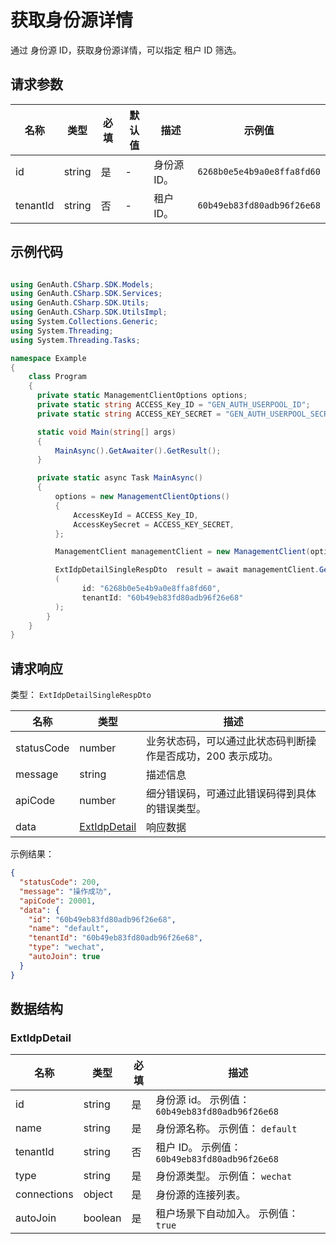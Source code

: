 # 获取身份源详情

<!--
  警告⚠️：
  不要直接修改该文档，
  https://github.com/Authing/authing-docs-factory
  使用该项目进行生成
-->

<LastUpdated />

通过 身份源 ID，获取身份源详情，可以指定 租户 ID 筛选。

## 请求参数

| 名称     | 类型   | 必填 | 默认值 | 描述        | 示例值                     |
| -------- | ------ | ---- | ------ | ----------- | -------------------------- |
| id       | string | 是   | -      | 身份源 ID。 | `6268b0e5e4b9a0e8ffa8fd60` |
| tenantId | string | 否   | -      | 租户 ID。   | `60b49eb83fd80adb96f26e68` |

## 示例代码

```csharp

using GenAuth.CSharp.SDK.Models;
using GenAuth.CSharp.SDK.Services;
using GenAuth.CSharp.SDK.Utils;
using GenAuth.CSharp.SDK.UtilsImpl;
using System.Collections.Generic;
using System.Threading;
using System.Threading.Tasks;

namespace Example
{
    class Program
    {
      private static ManagementClientOptions options;
      private static string ACCESS_Key_ID = "GEN_AUTH_USERPOOL_ID";
      private static string ACCESS_KEY_SECRET = "GEN_AUTH_USERPOOL_SECRET";

      static void Main(string[] args)
      {
          MainAsync().GetAwaiter().GetResult();
      }

      private static async Task MainAsync()
      {
          options = new ManagementClientOptions()
          {
              AccessKeyId = ACCESS_Key_ID,
              AccessKeySecret = ACCESS_KEY_SECRET,
          };

          ManagementClient managementClient = new ManagementClient(options);

          ExtIdpDetailSingleRespDto  result = await managementClient.GetExtIdp
          (
                id: "6268b0e5e4b9a0e8ffa8fd60",
                tenantId: "60b49eb83fd80adb96f26e68"
          );
        }
    }
}

```

## 请求响应

类型： `ExtIdpDetailSingleRespDto`

| 名称       | 类型                                     | 描述                                                         |
| ---------- | ---------------------------------------- | ------------------------------------------------------------ |
| statusCode | number                                   | 业务状态码，可以通过此状态码判断操作是否成功，200 表示成功。 |
| message    | string                                   | 描述信息                                                     |
| apiCode    | number                                   | 细分错误码，可通过此错误码得到具体的错误类型。               |
| data       | <a href="#ExtIdpDetail">ExtIdpDetail</a> | 响应数据                                                     |

示例结果：

```json
{
  "statusCode": 200,
  "message": "操作成功",
  "apiCode": 20001,
  "data": {
    "id": "60b49eb83fd80adb96f26e68",
    "name": "default",
    "tenantId": "60b49eb83fd80adb96f26e68",
    "type": "wechat",
    "autoJoin": true
  }
}
```

## 数据结构

### <a id="ExtIdpDetail"></a> ExtIdpDetail

| 名称        | 类型    | 必填 | 描述                                            |
| ----------- | ------- | ---- | ----------------------------------------------- |
| id          | string  | 是   | 身份源 id。 示例值： `60b49eb83fd80adb96f26e68` |
| name        | string  | 是   | 身份源名称。 示例值： `default`                 |
| tenantId    | string  | 否   | 租户 ID。 示例值： `60b49eb83fd80adb96f26e68`   |
| type        | string  | 是   | 身份源类型。 示例值： `wechat`                  |
| connections | object  | 是   | 身份源的连接列表。                              |
| autoJoin    | boolean | 是   | 租户场景下自动加入。 示例值： `true`            |
